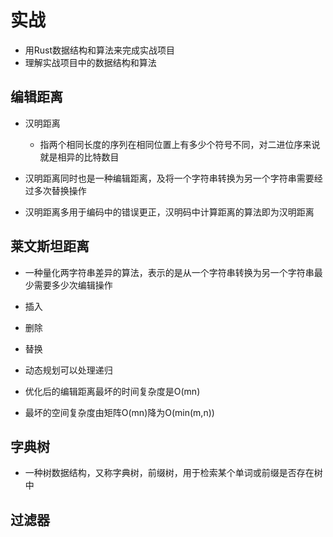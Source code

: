 # 实战

- 用Rust数据结构和算法来完成实战项目
- 理解实战项目中的数据结构和算法

## 编辑距离

- 汉明距离
  - 指两个相同长度的序列在相同位置上有多少个符号不同，对二进位序来说就是相异的比特数目

- 汉明距离同时也是一种编辑距离，及将一个字符串转换为另一个字符串需要经过多次替换操作

- 汉明距离多用于编码中的错误更正，汉明码中计算距离的算法即为汉明距离

## 莱文斯坦距离

- 一种量化两字符串差异的算法，表示的是从一个字符串转换为另一个字符串最少需要多少次编辑操作
- 插入
- 删除
- 替换

- 动态规划可以处理递归

- 优化后的编辑距离最坏的时间复杂度是O(mn)
- 最坏的空间复杂度由矩阵O(mn)降为O(min(m,n))

## 字典树

- 一种树数据结构，又称字典树，前缀树，用于检索某个单词或前缀是否存在树中

## 过滤器
